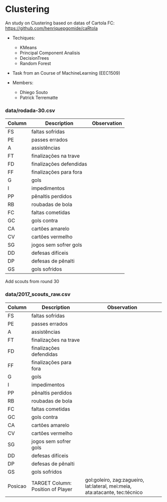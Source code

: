 # Clustering

An study on Clustering based on datas of Cartola FC: https://github.com/henriquepgomide/caRtola

- Techiques:
	- KMeans
	- Principal Component Analisis
	- DecisionTrees
	- Random Forest
	
- Task from an Course of MachineLearning (EEC1509)

- Members:
	- Dhiego Souto
	- Patrick Terrematte
	
### data/rodada-30.csv	 

| Column          | Description                                               | Observation                                                                                        |
|-----------------|-----------------------------------------------------------|----------------------------------------------------------------------------------------------------|
| FS              | faltas sofridas                                           |                                                                                                    |
| PE              | passes errados                                            |                                                                                                    |
| A               | assistências                                              |                                                                                                    |
| FT              | finalizações na trave                                     |                                                                                                    |
| FD              | finalizações defendidas                                   |                                                                                                    |
| FF              | finalizações para fora                                    |                                                                                                    |
| G               | gols                                                      |                                                                                                    |
| I               | impedimentos                                              |                                                                                                    |
| PP              | pênaltis perdidos                                         |                                                                                                    |
| RB              | roubadas de bola                                          |                                                                                                    |
| FC              | faltas cometidas                                          |                                                                                                    |
| GC              | gols contra                                               |                                                                                                    |
| CA              | cartões amarelo                                           |                                                                                                    |
| CV              | cartões vermelho                                          |                                                                                                    |
| SG              | jogos sem sofrer gols                                     |                                                                                                    |
| DD              | defesas difíceis                                          |                                                                                                    |
| DP              | defesas de pênalti                                        |                                                                                                    |
| GS              | gols sofridos                                             |                                                                                                    |
                    


Add scouts from round 30


### data/2017_scouts_raw.csv

| Column          | Description                                               | Observation                                                                                        |
|-----------------|-----------------------------------------------------------|----------------------------------------------------------------------------------------------------|
| FS              | faltas sofridas                                           |                                                                                                    |
| PE              | passes errados                                            |                                                                                                    |
| A               | assistências                                              |                                                                                                    |
| FT              | finalizações na trave                                     |                                                                                                    |
| FD              | finalizações defendidas                                   |                                                                                                    |
| FF              | finalizações para fora                                    |                                                                                                    |
| G               | gols                                                      |                                                                                                    |
| I               | impedimentos                                              |                                                                                                    |
| PP              | pênaltis perdidos                                         |                                                                                                    |
| RB              | roubadas de bola                                          |                                                                                                    |
| FC              | faltas cometidas                                          |                                                                                                    |
| GC              | gols contra                                               |                                                                                                    |
| CA              | cartões amarelo                                           |                                                                                                    |
| CV              | cartões vermelho                                          |                                                                                                    |
| SG              | jogos sem sofrer gols                                     |                                                                                                    |
| DD              | defesas difíceis                                          |                                                                                                    |
| DP              | defesas de pênalti                                        |                                                                                                    |
| GS              | gols sofridos                                             |                                                                                                    |
| Posicao         | TARGET Column: Position of Player                         | gol:goleiro, zag:zagueiro, lat:lateral, mei:meia, ata:atacante, tec:técnico                        |


